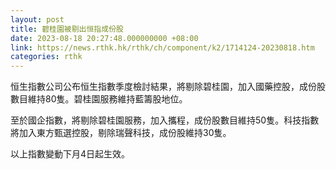 ```yaml
---
layout: post
title: 碧桂園被剔出恒指成份股
date: 2023-08-18 20:27:48.000000000 +08:00
link: https://news.rthk.hk/rthk/ch/component/k2/1714124-20230818.htm
categories: rthk
---
```


恒生指數公司公布恒生指數季度檢討結果，將剔除碧桂園，加入國藥控股，成份股數目維持80隻。碧桂園服務維持藍籌股地位。

至於國企指數，將剔除碧桂園服務，加入攜程，成份股數目維持50隻。科技指數將加入東方甄選控股，剔除瑞聲科技，成份股維持30隻。

以上指數變動下月4日起生效。
